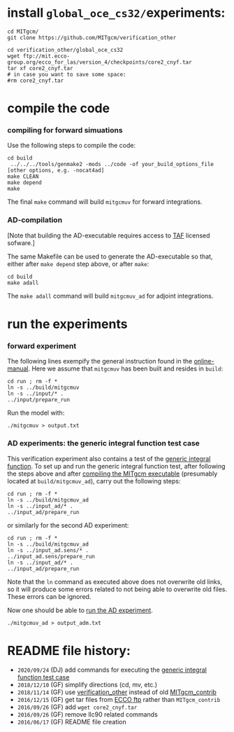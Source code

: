 # install `global_oce_cs32/`experiments:

```
cd MITgcm/
git clone https://github.com/MITgcm/verification_other

cd verification_other/global_oce_cs32
wget ftp://mit.ecco-group.org/ecco_for_las/version_4/checkpoints/core2_cnyf.tar
tar xf core2_cnyf.tar
# in case you want to save some space:
#rm core2_cnyf.tar
```

# compile the code
### compiling for forward simuations

Use the following steps to compile the code:

```
cd build
 ../../../tools/genmake2 -mods ../code -of your_build_options_file [other options, e.g. -nocat4ad]
make CLEAN
make depend
make

```

The final `make` command will build `mitgcmuv` for forward integrations.

### AD-compilation
[Note that building the AD-executable requires access to [TAF](http://www.fastopt.de) licensed sofware.]

The same Makefile can be used to generate the AD-executable so that, either after `make depend` step above,
or after `make`:

```
cd build
make adall

```

The `make adall` command will build `mitgcmuv_ad` for adjoint integrations.

# run the experiments

### forward experiment

The following lines exempify the general instruction found in the [online-manual](https://mitgcm.readthedocs.io/en/latest/examples/examples.html#mitgcm-tutorial-example-experiments). Here we assume that `mitgcmuv` has been built and resides in `build`:

```
cd run ; rm -f *
ln -s ../build/mitgcmuv
ln -s ../input/* .
../input/prepare_run
```
Run the model with:

```
./mitgcmuv > output.txt
```


### AD experiments: the generic integral function test case

This verification experiment also contains a test of the [generic integral function](https://mitgcm.readthedocs.io/en/latest/ocean_state_est/ocean_state_est.html#generic-integral-function). To set up and run the generic integral function test, after following the steps above and after [compiling the MITgcm executable](https://mitgcm.readthedocs.io/en/latest/getting_started/getting_started.html#building-the-model) (presumably located at `build/mitgcmuv_ad`), carry out the following steps:

```
cd run ; rm -f *
ln -s ../build/mitgcmuv_ad
ln -s ../input_ad/* .
../input_ad/prepare_run
```
or similarly for the second AD experiment:

```
cd run ; rm -f *
ln -s ../build/mitgcmuv_ad
ln -s ../input_ad.sens/* .
../input_ad.sens/prepare_run
ln -s ../input_ad/* .
../input_ad/prepare_run
```

Note that the `ln` command as executed above does not overwrite old links, so it will produce some errors related to not being able to overwrite old files. These errors can be ignored.

Now one should be able to [run the AD experiment](https://mitgcm.readthedocs.io/en/latest/getting_started/getting_started.html#running-the-model).

```
./mitgcmuv_ad > output_adm.txt
```

# README file history:

- `2020/09/24` (DJ) add commands for executing the [generic integral function test case](https://mitgcm.readthedocs.io/en/latest/ocean_state_est/ocean_state_est.html#generic-integral-function)
- `2018/12/10` (GF) simplify directions (cd, mv, etc.)
- `2018/11/14` (GF) use [verification_other](https://github.com/MITgcm/verification_other) instead of old [MITgcm_contrib](http://wwwcvs.mitgcm.org/viewvc/MITgcm/MITgcm_contrib/verification_other/)
- `2016/12/15` (GF) get tar files from [ECCO ftp](ftp://mit.ecco-group.org) rather than `MITgcm_contrib`
- `2016/09/26` (GF) add `wget core2_cnyf.tar`
- `2016/09/26` (GF) remove llc90 related commands
- `2016/06/17` (GF) README file creation
